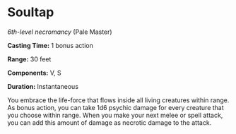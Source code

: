 # Soultap
*6th-level necromancy* (Pale Master)

**Casting Time:** 1 bonus action

**Range:** 30 feet

**Components:** V, S

**Duration:** Instantaneous

You embrace the life-force that flows inside all living creatures within range. As bonus action, you can take 1d6 psychic damage for every creature that you choose within range. When you make your next melee or spell attack, you can add this amount of damage as necrotic damage to the attack.
